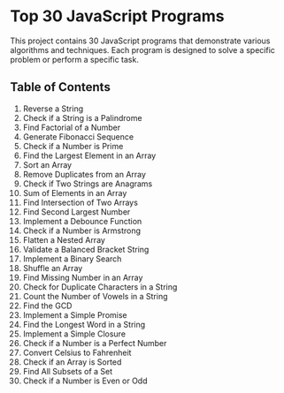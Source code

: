 # Top 30 JavaScript Programs

This project contains 30 JavaScript programs that demonstrate various algorithms and techniques. Each program is designed to solve a specific problem or perform a specific task.

## Table of Contents
1. Reverse a String
2. Check if a String is a Palindrome
3. Find Factorial of a Number
4. Generate Fibonacci Sequence
5. Check if a Number is Prime
6. Find the Largest Element in an Array
7. Sort an Array
8. Remove Duplicates from an Array
9. Check if Two Strings are Anagrams
10. Sum of Elements in an Array
11. Find Intersection of Two Arrays
12. Find Second Largest Number
13. Implement a Debounce Function
14. Check if a Number is Armstrong
15. Flatten a Nested Array
16. Validate a Balanced Bracket String
17. Implement a Binary Search
18. Shuffle an Array
19. Find Missing Number in an Array
20. Check for Duplicate Characters in a String
21. Count the Number of Vowels in a String
22. Find the GCD
23. Implement a Simple Promise
24. Find the Longest Word in a String
25. Implement a Simple Closure
26. Check if a Number is a Perfect Number
27. Convert Celsius to Fahrenheit
28. Check if an Array is Sorted
29. Find All Subsets of a Set
30. Check if a Number is Even or Odd

